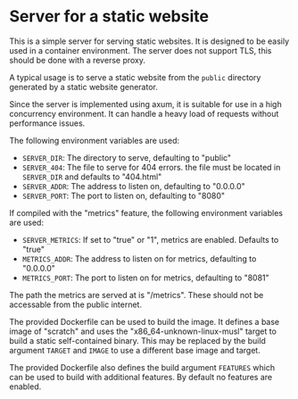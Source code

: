 # Server for a static website

This is a simple server for serving static websites. It is designed to be easily
used in a container environment. The server does not support TLS, this should be
done with a reverse proxy.

A typical usage is to serve a static website from the `public` directory
generated by a static website generator.

Since the server is implemented using axum, it is suitable for use in a high
concurrency environment. It can handle a heavy load of requests without
performance issues.

The following environment variables are used:

- `SERVER_DIR`: The directory to serve, defaulting to "public"
- `SERVER_404`: The file to serve for 404 errors. the file must be located in
    `SERVER_DIR` and defaults to "404.html"
- `SERVER_ADDR`: The address to listen on, defaulting to "0.0.0.0"
- `SERVER_PORT`: The port to listen on, defaulting to "8080"

If compiled with the "metrics" feature, the following environment variables are
used:

- `SERVER_METRICS`: If set to "true" or "1", metrics are enabled. Defaults to
    "true"
- `METRICS_ADDR`: The address to listen on for metrics, defaulting to "0.0.0.0"
- `METRICS_PORT`: The port to listen on for metrics, defaulting to "8081"

The path the metrics are served at is "/metrics". These should not be accessable
from the public internet.

The provided Dockerfile can be used to build the image. It defines a base image
of "scratch" and uses the "x86_64-unknown-linux-musl" target to build a static
self-contained binary. This may be replaced by the build argument `TARGET` and
`IMAGE` to use a different base image and target.

The provided Dockerfile also defines the build argument `FEATURES` which can be
used to build with additional features. By default no features are enabled.
